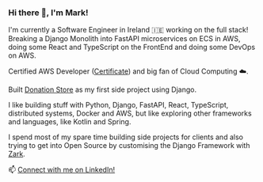 ### Hi there 👋, I'm Mark!

I'm currently a Software Engineer in Ireland 🇮🇪 working on the full stack! Breaking a Django Monolith into FastAPI microservices on ECS in AWS, doing some React and TypeScript on the FrontEnd and doing some DevOps on AWS.

Certified AWS Developer ([Certificate](https://www.credly.com/badges/ffc7f82d-a5c9-481b-ac44-0122c07fd2e8?source=linked_in_profile)) and big fan of Cloud Computing ☁️.

Built [Donation Store](https://donationstore.net) as my first side project using Django.

I like building stuff with Python, Django, FastAPI, React, TypeScript, distributed systems, Docker and AWS, but like exploring other frameworks and languages, like Kotlin and Spring.

I spend most of my spare time building side projects for clients and also trying to get into Open Source by customising the Django Framework with [Zark](https://github.com/mark-barrett/zark-starter/tree/master).

📫 [Connect with me on LinkedIn!](https://www.linkedin.com/in/m-barrett/)

